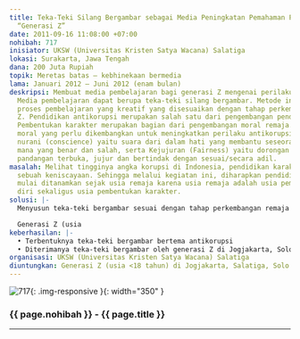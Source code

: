 ```yaml
---
title: Teka-Teki Silang Bergambar sebagai Media Peningkatan Pemahaman Perilaku Antikorupsi
  “Generasi Z”
date: 2011-09-16 11:08:00 +07:00
nohibah: 717
inisiator: UKSW (Universitas Kristen Satya Wacana) Salatiga
lokasi: Surakarta, Jawa Tengah
dana: 200 Juta Rupiah
topik: Meretas batas – kebhinekaan bermedia
lama: Januari 2012 – Juni 2012 (enam bulan)
deskripsi: Membuat media pembelajaran bagi generasi Z mengenai perilaku antikorupsi.
  Media pembelajaran dapat berupa teka-teki silang bergambar. Metode ini merupakan
  proses pembelajaran yang kreatif yang disesuaikan dengan tahap perkembangan generasi
  Z. Pendidikan antikorupsi merupakan salah satu dari pengembangan pendidikan karakter.
  Pembentukan karakter merupakan bagian dari pengembangan moral remaja. Adapun nilai-nilai
  moral yang perlu dikembangkan untuk meningkatkan perilaku antikorupsi adalah hati
  nurani (conscience) yaitu suara dari dalam hati yang membantu seseorang untuk mengetahui
  mana yang benar dan salah, serta Kejujuran (Fairness) yaitu dorongan untuk memiliki
  pandangan terbuka, jujur dan bertindak dengan sesuai/secara adil.
masalah: Melihat tingginya angka korupsi di Indonesia, pendidikan karakter menjadi
  sebuah keniscayaan. Sehingga melalui kegiatan ini, diharapkan pendidikan karakter
  mulai ditanamkan sejak usia remaja karena usia remaja adalah usia pembentukan identitas
  diri sekaligus usia pembentukan karakter.
solusi: |-
  Menyusun teka-teki bergambar sesuai dengan tahap perkembangan remaja (generasi Z). Tujuannya adalah meningkatkan pemahaman tentang karakter, khususnya antikorupsi.

  Generasi Z (usia
keberhasilan: |-
  • Terbentuknya teka-teki bergambar bertema antikorupsi
  • Diterimanya teka-teki bergambar oleh generasi Z di Jogjakarta, Solo, Salatiga, Semarang
organisasi: UKSW (Universitas Kristen Satya Wacana) Salatiga
diuntungkan: Generasi Z (usia <18 tahun) di Jogjakarta, Salatiga, Solo dan Semarang
---
```


![717](/static/img/hibahcmb/717.png){: .img-responsive }{: width="350" }

### {{ page.nohibah }} - {{ page.title }}

---
